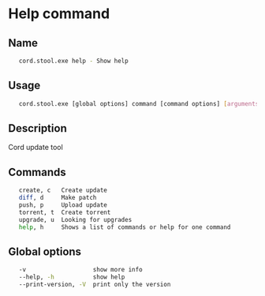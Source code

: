 # Help command

## Name
```sh
   cord.stool.exe help - Show help
```

## Usage
```sh
   cord.stool.exe [global options] command [command options] [arguments...]
```

## Description
   Cord update tool

## Commands
```sh
   create, c   Create update
   diff, d     Make patch
   push, p     Upload update
   torrent, t  Create torrent
   upgrade, u  Looking for upgrades
   help, h     Shows a list of commands or help for one command
```

## Global options
```sh
   -v                   show more info
   --help, -h           show help
   --print-version, -V  print only the version
```
